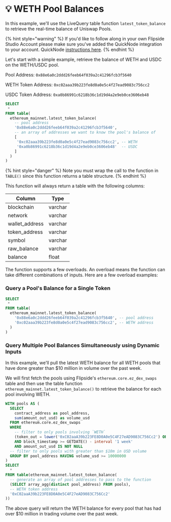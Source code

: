 # 💡 WETH Pool Balances

In this example, we'll use the LiveQuery table function `latest_token_balance` to retrieve the real-time balance of Uniswap Pools.

{% hint style="warning" %}
If you'd like to follow along in your own Flipside Studio Account please make sure you've added the QuickNode integration to your account. QuickNode [instructions here](../../add-ons/quicknode-setup-guide.md).&#x20;
{% endhint %}

Let's start with a simple example, retrieve the balance of WETH and USDC on the WETH/USDC pool.

Pool Address: `0x88e6a0c2ddd26feeb64f039a2c41296fcb3f5640`

WETH Token Address: `0xc02aaa39b223fe8d0a0e5c4f27ead9083c756cc2`

USDC Token Address: `0xa0b86991c6218b36c1d19d4a2e9eb0ce3606eb48`

```sql
SELECT 
 *
FROM table(
  ethereum_mainnet.latest_token_balance(
    -- pool address
    '0x88e6a0c2ddd26feeb64f039a2c41296fcb3f5640',
    -- an array of addresses we want to know the pool's balance of
    [                                              
     '0xc02aaa39b223fe8d0a0e5c4f27ead9083c756cc2', -- WETH
     '0xa0b86991c6218b36c1d19d4a2e9eb0ce3606eb48'  -- USDC
    ]                                   
  )
)
```

{% hint style="danger" %}
Note you must wrap the call to the function in `TABLE()` since this function returns a table structure.&#x20;
{% endhint %}

This function will always return a table with the following columns:

| Column          | Type    |
| --------------- | ------- |
| blockchain      | varchar |
| network         | varchar |
| wallet\_address | varchar |
| token\_address  | varchar |
| symbol          | varchar |
| raw\_balance    | varchar |
| balance         | float   |

The function supports a few overloads. An overload means the function can take different combinations of inputs.  Here are a few overload examples:

### **Query a Pool's Balance for a Single Token**

```sql
SELECT 
 *
FROM table(
  ethereum_mainnet.latest_token_balance(
    '0x88e6a0c2ddd26feeb64f039a2c41296fcb3f5640', -- pool address
    '0xc02aaa39b223fe8d0a0e5c4f27ead9083c756cc2', -- WETH address
  )
)
```

### **Query Multiple Pool Balances Simultaneously using Dynamic Inputs**

In this example, we'll pull the latest WETH balance for all WETH pools that have done greater than $10 million in volume over the past week.&#x20;

We will first fetch the pools using Flipside's `ethereum.core.ez_dex_swaps` table and then use the table function `ethereum_mainnet.latest_token_balance()` to retrieve the balance for each pool involving WETH.

```sql
WITH pools AS (
  SELECT 
    contract_address as pool_address, 
    sum(amount_out_usd) as volume_usd 
  FROM ethereum.core.ez_dex_swaps
  WHERE 
    -- filter to only pools involving `WETH`
    (token_out = lower('0xC02aaA39b223FE8D0A0e5C4F27eAD9083C756Cc2') OR token_in = lower('0xC02aaA39b223FE8D0A0e5C4F27eAD9083C756Cc2'))
    AND block_timestamp >= GETDATE() - interval '1 week' 
    AND amount_out_usd IS NOT NULL
  -- filter to only pools with greater than $10m in USD volume
  GROUP BY pool_address HAVING volume_usd >= 10000000
)
SELECT
  *
FROM table(ethereum_mainnet.latest_token_balance(
  -- generate an array of pool addresses to pass to the function
  (SELECT array_agg(distinct pool_address) FROM pools),
  -- WETH token address
  '0xC02aaA39b223FE8D0A0e5C4F27eAD9083C756Cc2'
))
```

The above query will return the WETH balance for every pool that has had over $10 million in trading volume over the past week.
